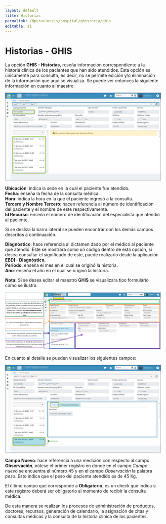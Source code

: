 ```yaml
---
layout: default
title: Historias
permalink: /Operacion/is/hospital/ghistoria/ghis
editable: si
---
```


# Historias - GHIS


La opción **GHIS - Historias**, reseña información correspondiente a la historia clínica de los pacientes que han sido atendidos. Esta opción es únicamente para consulta, es decir, no se permite edición y/o eliminación de la información que aquí se visualiza. Se puede ver entonces la siguiente información en cuanto al maestro:  


![](ghis1.png)


**Ubicación**: indica la sede en la cual el paciente fue atendido.  
**Fecha**: enseña la fecha de la consulta médica.  
**Hora**: indica la hora en la que el paciente ingresó a la consulta.  
**Tercero y Nombre Tercero**: hacen referencia al número de identificación del paciente y el nombre de este respectivamente.  
**Id Recurso**: enseña el número de identificación del especialista que atendió al paciente.  

Si se desliza la barra lateral se pueden encontrar con los demás campos descritos a continuación.  

**Diagnóstico**: hace referencia al dictamen dado por el médico al paciente que atendió. Este se mostrará como un código dentro de esta opción, si desea consultar el significado de este, puede realizarlo desde la aplicación **EBDI - Diagnóstico**.  
**Periodo**: enseña el mes en el cual se originó la historia.  
**Año**: enseña el año en el cual se originó la historia.  



**Nota:** Si se desea editar el maestro **GHIS** se visualizara tipo formulario como se ilustra:

![](ghis3.png)



En cuanto al detalle se pueden visualizar los siguientes campos:  


![](ghis2.png)


**Campo Nuevo**: hace referencia a una medición con respecto al campo **Observación**, nótese el primer registro en donde en el campo _Campo nuevo_ se encuentra el número 45 y en el campo _Observación_ la palabra _peso_. Esto indica que el peso del paciente atendido es de 45 Kg.


El último campo que corresponde a **Obligatorio**, es un check que indica si este registro deberá ser obligatorio al momento de recibir la consulta médica.  

De esta manera se realizan los procesos de administración de productos, doctores, recursos, generación de calendario, la asignación de citas y consultas médicas y la consulta de la historia clínica de los pacientes.  













